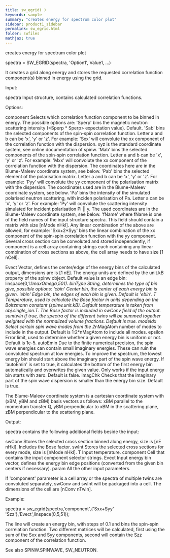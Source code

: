 ```yaml
---
title: sw_egrid( )
keywords: sample
summary: "creates energy for spectrum color plot"
sidebar: product1_sidebar
permalink: sw_egrid.html
folder: swfiles
mathjax: true
---
```

  creates energy for spectrum color plot
 
  spectra = SW_EGRID(spectra, 'Option1', Value1, ...) 
 
  It creates a grid along energy and stores the requested correlation
  function component(s) binned in energy using the grid.
 
  Input:
 
  spectra   Input structure, contains calculated correlation functions.
 
  Options:
 
  component Selects which correlation function component to be binned in
            energy. The possible options are:
                'Sperp' bins the magnetic neutron scattering intensity
                        (<Sperp * Sperp> expectation value).
                        Default.
                'Sab'   bins the selected components of the spin-spin
                        correlation function. Letter a and b can be 'x',
                        'y' or 'z'. For example: 'Sxx' will convolute the
                        xx component of the correlation function with the
                        dispersion. xyz is the standard coordinate system,
                        see online documentation of spinw.
                'Mab'   bins the selected components of the spin-spin
                        correlation function. Letter a and b can be 'x',
                        'y' or 'z'. For example: 'Mxx' will convolute the
                        xx component of the correlation function with the
                        dispersion. The coordinates here are in the
                        Blume-Maleev coordinate system, see below.
                'Pab'   bins the selected element of the polarisation
                        matrix. Letter a and b can be 'x', 'y' or 'z'. For
                        example: 'Pyy' will convolute the yy component of
                        the polarisation matrix with the dispersion. The
                        coordinates used are in the Blume-Maleev coordinate
                        system, see below.
                'Pa'    bins the intensity of the simulated polarised
                        neutron scattering, with inciden polarisation of
                        Pa. Letter a can be 'x', 'y' or 'z'. For example:
                        'Py' will convolute the scattering intensity
                        simulated for incident polarisation Pi || y. The
                        used coordinates are in the Blume-Maleev coordinate
                        system, see below.
                'fName' where fName is one of the field names of the input
                        structure spectra. This field should contain a
                        matrix with size [nMode nHkl].
            Any linear combination of the above are allowed, for example:
            'Sxx+2*Syy' bins the linear combination of the xx component of
            the spin-spin correlation function with the yy component.
            Several cross section can be convoluted and stored
            independently, if component is a cell array containing strings
            each containing any linear combination of cross sections as
            above, the cell array needs to have size [1 nCell].
 
  Evect     Vector, defines the center/edge of the energy bins of the
            calculated output, dimensions are is [1 nE]. The energy units
            are defined by the unit.kB property of the spinw object. Default
            value is an edge bin: linspace(0,1.1*maxOmega,501).
  binType   String, determines the type of bin give, possible options:
                'cbin'    Center bin, the center of each energy bin is given.
                'ebin'    Edge bin, the edges of each bin is given.
            Default is 'ebin'.
  T         Temperature, used to calculate the Bose factor in units
            depending on the Boltzmann constant (spinw.unit.kB). Default
            temperature is taken from obj.single_ion.T. The Bose factor is
            included in swConv field of the output.
  sumtwin   If true, the spectra of the different twins will be summed
            together weighted with the normalized volume fractions. Default
            is true.
  modeIdx   Select certain spin wave modes from the 2*nMagAtom number of
            modes to include in the output. Default is 1:2*nMagAtom to
            include all modes.
  epsilon   Error limit, used to determine whether a given energy bin is
            uniform or not. Default is 1e-5.
  autoEmin  Due to the finite numerical precision, the spin wave energies
            can contain small imaginary energies. These can ruin the
            convoluted spectrum at low energies. To improve the spectrum,
            the lowest energy bin should start above the imaginary part of
            the spin wave energy. If 'autoEmin' is set to true, it
            calculates the bottom of the first energy bin automatically and
            overwrites the given value. Only works if the input energy bin
            starts with zero. Default is false.
  imagChk   Checks that the imaginary part of the spin wave dispersion is
            smaller than the energy bin size. Default is true.
 
  The Blume-Maleev coordinate system is a cartesian coordinate system
  with (xBM, yBM and zBM) basis vectors as follows:
            xBM    parallel to the momentum transfer Q,
            yBM    perpendicular to xBM in the scattering plane,
            zBM    perpendicular to the scattering plane.
 
 
  Output:
 
  spectra contains the following additional fields beside the input:
 
  swConv    Stores the selected cross section binned along energy, size is
            [nE nHkl]. Includes the Bose factor.
  swInt     Stores the selected cross sections for every mode, size is
            [nMode nHkl].
  T         Input temperature.
  component Cell that contains the input component selector strings.
  Evect     Input energy bin vector, defines the energy bin edge positions
            (converted from the given bin centers if necessary).
  param     All the other input parameters.
 
  If 'component' parameter is a cell array or the spectra of multiple
  twins are convoluted separately, swConv and swInt will be packaged into
  a cell. The dimensions of the cell are [nConv nTwin].
 
  Example:
 
  spectra = sw_egrid(spectra,'component',{'Sxx+Syy' 'Szz'},'Evect',linspace(0,5,51));
 
  The line will create an energy bin, with steps of 0.1 and bins the
  spin-spin correlation function. Two different matrices will be
  calculated, first using the sum of the Sxx and Syy components, second
  will contain the Szz component of the correlation function.
 
  See also SPINW.SPINWAVE, SW_NEUTRON.
 
